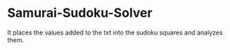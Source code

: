 # Samurai-Sudoku-Solver
It places the values added to the txt into the sudoku squares and analyzes them.

